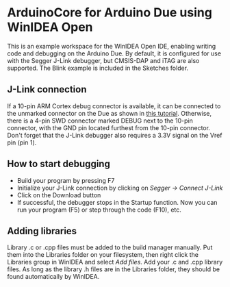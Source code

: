 # ArduinoCore for Arduino Due using WinIDEA Open
This is an example workspace for the WinIDEA Open IDE, enabling writing code and debugging on the Arduino Due.
By default, it is configured for use with the Segger J-Link debugger, but CMSIS-DAP and iTAG are also supported.
The Blink example is included in the Sketches folder.

## J-Link connection
If a 10-pin ARM Cortex debug connector is available, it can be connected to the unmarked connector on the Due as shown in [this tutorial](https://webcache.googleusercontent.com/search?q=cache:GNH8WMs6nVQJ:https://embeddedcomputing.weebly.com/segger-j-link-with-arduino-due8203.html+&cd=15&hl=sl&ct=clnk&gl=si&client=firefox-b-d).
Otherwise, there is a 4-pin SWD connector marked DEBUG next to the 10-pin connector, with the GND pin located furthest from the 10-pin connector.
Don't forget that the J-Link debugger also requires a 3.3V signal on the Vref pin (pin 1).

## How to start debugging
  - Build your program by pressing F7
  - Initialize your J-Link connection by clicking on *Segger -> Connect J-Link*
  - Click on the Download button
  - If successful, the debugger stops in the Startup function. Now you can run your program (F5) or step through the code (F10), etc.
  
## Adding libraries
Library .c or .cpp files must be added to the build manager manually.
Put them into the Libraries folder on your filesystem, then right click the Libraries group in WinIDEA and select *Add files*. Add your .c and .cpp library files.
As long as the library .h files are in the Libraries folder, they should be found automatically by WinIDEA.
